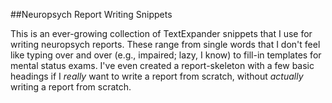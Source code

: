 ##Neuropsych Report Writing Snippets

This is an ever-growing collection of TextExpander snippets that I use for writing neuropsych reports. These range from single words that I don't feel like typing over and over (e.g., impaired; lazy, I know) to fill-in templates for mental status exams. I've even created a report-skeleton with a few basic headings if I *really* want to write a report from scratch, without *actually* writing a report from scratch. 
